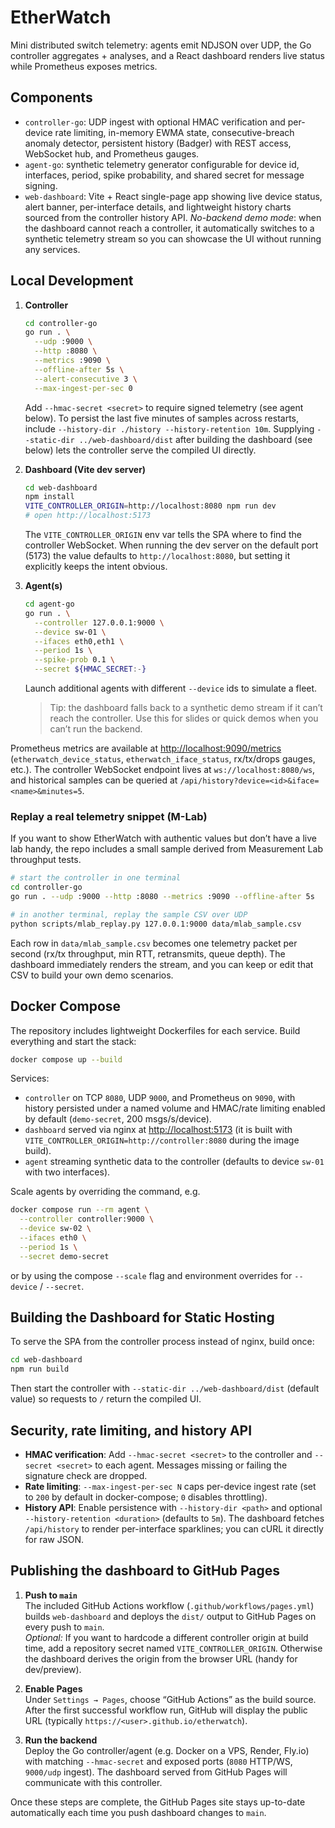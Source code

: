 # EtherWatch

Mini distributed switch telemetry: agents emit NDJSON over UDP, the Go controller aggregates + analyses, and a React dashboard renders live status while Prometheus exposes metrics.

## Components

- `controller-go`: UDP ingest with optional HMAC verification and per-device rate limiting, in-memory EWMA state, consecutive-breach anomaly detector, persistent history (Badger) with REST access, WebSocket hub, and Prometheus gauges.
- `agent-go`: synthetic telemetry generator configurable for device id, interfaces, period, spike probability, and shared secret for message signing.
- `web-dashboard`: Vite + React single-page app showing live device status, alert banner, per-interface details, and lightweight history charts sourced from the controller history API.
  *No-backend demo mode*: when the dashboard cannot reach a controller, it automatically switches to a synthetic telemetry stream so you can showcase the UI without running any services.

## Local Development

1. **Controller**

   ```bash
   cd controller-go
   go run . \
     --udp :9000 \
     --http :8080 \
     --metrics :9090 \
     --offline-after 5s \
     --alert-consecutive 3 \
     --max-ingest-per-sec 0
   ```

   Add `--hmac-secret <secret>` to require signed telemetry (see agent below). To persist the last five minutes of samples across restarts, include `--history-dir ./history --history-retention 10m`. Supplying `--static-dir ../web-dashboard/dist` after building the dashboard (see below) lets the controller serve the compiled UI directly.

2. **Dashboard (Vite dev server)**

   ```bash
   cd web-dashboard
   npm install
   VITE_CONTROLLER_ORIGIN=http://localhost:8080 npm run dev
   # open http://localhost:5173
   ```

   The `VITE_CONTROLLER_ORIGIN` env var tells the SPA where to find the controller WebSocket. When running the dev server on the default port (5173) the value defaults to `http://localhost:8080`, but setting it explicitly keeps the intent obvious.

3. **Agent(s)**

   ```bash
   cd agent-go
   go run . \
     --controller 127.0.0.1:9000 \
     --device sw-01 \
     --ifaces eth0,eth1 \
     --period 1s \
     --spike-prob 0.1 \
     --secret ${HMAC_SECRET:-}
   ```

   Launch additional agents with different `--device` ids to simulate a fleet.

   > Tip: the dashboard falls back to a synthetic demo stream if it can’t reach the controller. Use this for slides or quick demos when you can’t run the backend.

Prometheus metrics are available at <http://localhost:9090/metrics> (`etherwatch_device_status`, `etherwatch_iface_status`, rx/tx/drops gauges, etc.). The controller WebSocket endpoint lives at `ws://localhost:8080/ws`, and historical samples can be queried at `/api/history?device=<id>&iface=<name>&minutes=5`.

### Replay a real telemetry snippet (M-Lab)

If you want to show EtherWatch with authentic values but don’t have a live lab handy, the repo includes a small sample derived from Measurement Lab throughput tests.

```bash
# start the controller in one terminal
cd controller-go
go run . --udp :9000 --http :8080 --metrics :9090 --offline-after 5s

# in another terminal, replay the sample CSV over UDP
python scripts/mlab_replay.py 127.0.0.1:9000 data/mlab_sample.csv
```

Each row in `data/mlab_sample.csv` becomes one telemetry packet per second (rx/tx throughput, min RTT, retransmits, queue depth). The dashboard immediately renders the stream, and you can keep or edit that CSV to build your own demo scenarios.

## Docker Compose

The repository includes lightweight Dockerfiles for each service. Build everything and start the stack:

```bash
docker compose up --build
```

Services:

- `controller` on TCP `8080`, UDP `9000`, and Prometheus on `9090`, with history persisted under a named volume and HMAC/rate limiting enabled by default (`demo-secret`, 200 msgs/s/device).
- `dashboard` served via nginx at <http://localhost:5173> (it is built with `VITE_CONTROLLER_ORIGIN=http://controller:8080` during the image build).
- `agent` streaming synthetic data to the controller (defaults to device `sw-01` with two interfaces).

Scale agents by overriding the command, e.g.

```bash
docker compose run --rm agent \
  --controller controller:9000 \
  --device sw-02 \
  --ifaces eth0 \
  --period 1s \
  --secret demo-secret
```

or by using the compose `--scale` flag and environment overrides for `--device` / `--secret`.

## Building the Dashboard for Static Hosting

To serve the SPA from the controller process instead of nginx, build once:

```bash
cd web-dashboard
npm run build
```

Then start the controller with `--static-dir ../web-dashboard/dist` (default value) so requests to `/` return the compiled UI.

## Security, rate limiting, and history API

- **HMAC verification**: Add `--hmac-secret <secret>` to the controller and `--secret <secret>` to each agent. Messages missing or failing the signature check are dropped.
- **Rate limiting**: `--max-ingest-per-sec N` caps per-device ingest rate (set to `200` by default in docker-compose; `0` disables throttling).
- **History API**: Enable persistence with `--history-dir <path>` and optional `--history-retention <duration>` (defaults to `5m`). The dashboard fetches `/api/history` to render per-interface sparklines; you can cURL it directly for raw JSON.

## Publishing the dashboard to GitHub Pages

1. **Push to `main`**  
   The included GitHub Actions workflow (`.github/workflows/pages.yml`) builds `web-dashboard` and deploys the `dist/` output to GitHub Pages on every push to `main`.  
   *Optional:* If you want to hardcode a different controller origin at build time, add a repository secret named `VITE_CONTROLLER_ORIGIN`. Otherwise the dashboard derives the origin from the browser URL (handy for dev/preview).

2. **Enable Pages**  
   Under `Settings → Pages`, choose “GitHub Actions” as the build source. After the first successful workflow run, GitHub will display the public URL (typically `https://<user>.github.io/etherwatch`).

3. **Run the backend**  
   Deploy the Go controller/agent (e.g. Docker on a VPS, Render, Fly.io) with matching `--hmac-secret` and exposed ports (`8080` HTTP/WS, `9000/udp` ingest). The dashboard served from GitHub Pages will communicate with this controller.

Once these steps are complete, the GitHub Pages site stays up-to-date automatically each time you push dashboard changes to `main`.
